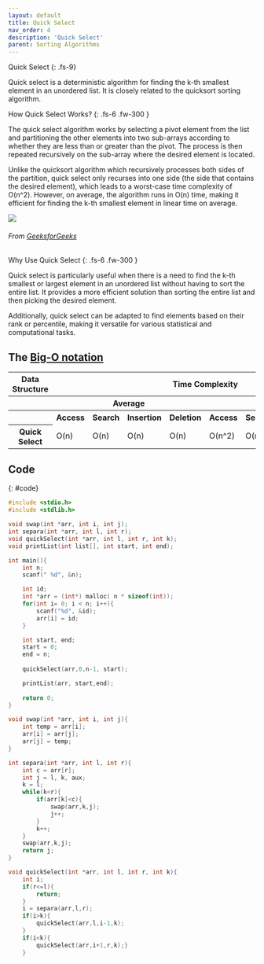 ```yaml
---
layout: default
title: Quick Select
nav_order: 4
description: 'Quick Select'
parent: Sorting Algorithms
---
```


Quick Select
{: .fs-9}

Quick select is a deterministic algorithm for finding the k-th smallest element in an unordered list. It is closely related to the quicksort sorting algorithm. 

How Quick Select Works?
{: .fs-6 .fw-300 }

The quick select algorithm works by selecting a pivot element from the list and partitioning the other elements into two sub-arrays according to whether they are less than or greater than the pivot. The process is then repeated recursively on the sub-array where the desired element is located.

Unlike the quicksort algorithm which recursively processes both sides of the partition, quick select only recurses into one side (the side that contains the desired element), which leads to a worst-case time complexity of O(n^2). However, on average, the algorithm runs in O(n) time, making it efficient for finding the k-th smallest element in linear time on average.

<a href="{{ site.baseurl }}/assets/images/sort/quickselect.png" data-toggle="lightbox">
    <img src="{{ site.baseurl }}/assets/images/sort/quickselect.png" class="img-fluid" />
</a>

###### From [GeeksforGeeks](#ref1)

Why Use Quick Select
{: .fs-6 .fw-300 }

Quick select is particularly useful when there is a need to find the k-th smallest or largest element in an unordered list without having to sort the entire list. It provides a more efficient solution than sorting the entire list and then picking the desired element.

Additionally, quick select can be adapted to find elements based on their rank or percentile, making it versatile for various statistical and computational tasks.

## The [Big-O notation]({{site.baseurl}}/algorithm/computational_complexity#bigO)

<table>
<thead>
    <tr>
        <th id="str" scope="col">
            Data Structure
        </th>
        <th id="time" scope="col" class="span" colspan="8">
            Time Complexity
        </th>
        <th id="space" scope="col">
            Space Complexity
        </th>
    </tr>
</thead>
<tbody>
    <tr>
        <th></th>
        <th id="av" class="span" colspan="4" scope="colgroup">
            Average
        </th>
        <th id="wr" class="span" colspan="4" scope="colgroup">
            Worst
        </th>
        <th>
            Worst
        </th>
    </tr>
    <tr>
        <th></th>
        <th>Access</th>
        <th>Search</th>
        <th>Insertion</th>
        <th>Deletion</th>
        <th>Access</th>
        <th>Search</th>
        <th>Insertion</th>
        <th>Deletion</th>
        <th></th>
    </tr>
    <tr>
        <th>Quick Select</th>
        <td>O(n)</td>
        <td>O(n)</td>
        <td>O(n)</td>
        <td>O(n)</td>
        <td>O(n^2)</td>
        <td>O(n^2)</td>
        <td>O(n^2)</td>
        <td>O(n^2)</td>
        <td>O(1)</td>
    </tr>
</tbody>
</table>

## Code
{: #code}

```c
#include <stdio.h>
#include <stdlib.h>

void swap(int *arr, int i, int j);
int separa(int *arr, int l, int r);
void quickSelect(int *arr, int l, int r, int k);
void printList(int list[], int start, int end);

int main(){
    int n;
    scanf(" %d", &n);

    int id;
    int *arr = (int*) malloc( n * sizeof(int));
    for(int i= 0; i < n; i++){
        scanf("%d", &id);
        arr[i] = id;
    }

    int start, end;
    start = 0;
    end = n;
    
    quickSelect(arr,0,n-1, start);

    printList(arr, start,end);
    
    return 0;
}

void swap(int *arr, int i, int j){
    int temp = arr[i];
    arr[i] = arr[j];
    arr[j] = temp;
}

int separa(int *arr, int l, int r){
    int c = arr[r];
    int j = l, k, aux;
    k = l;
    while(k<r){
        if(arr[k]<c){
            swap(arr,k,j);
            j++;
        }
        k++;
    }
    swap(arr,k,j);
    return j;
}

void quickSelect(int *arr, int l, int r, int k){
    int i;
    if(r<=l){
        return;
    }
    i = separa(arr,l,r);
    if(i>k){
        quickSelect(arr,l,i-1,k);
    }
    if(i<k){
        quickSelect(arr,i+1,r,k);}
    }
```
